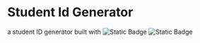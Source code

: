 # Student Id Generator

a student ID generator built with
![Static Badge](https://img.shields.io/badge/Django-blue)
![Static Badge](https://img.shields.io/badge/Bootstrap-whiteblue)

